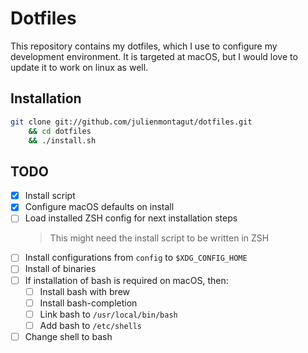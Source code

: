 # Dotfiles

This repository contains my dotfiles, which I use to configure my development
environment. It is targeted at macOS, but I would love to update it to work on
linux as well.

## Installation

```sh
git clone git://github.com/julienmontagut/dotfiles.git
    && cd dotfiles
    && ./install.sh
```

## TODO

- [X] Install script
- [X] Configure macOS defaults on install
- [ ] Load installed ZSH config for next installation steps
    > This might need the install script to be written in ZSH
- [ ] Install configurations from `config` to `$XDG_CONFIG_HOME`
- [ ] Install of binaries
- [ ] If installation of bash is required on macOS, then:
  - [ ] Install bash with brew
  - [ ] Install bash-completion
  - [ ] Link bash to `/usr/local/bin/bash`
  - [ ] Add bash to `/etc/shells`
- [ ] Change shell to bash
